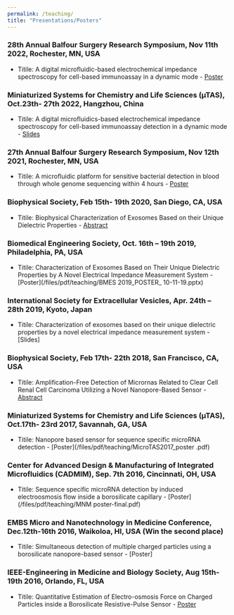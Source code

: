 ```yaml
---
permalink: /teaching/
title: "Presentations/Posters"
---
```

### 28th Annual Balfour Surgery Research Symposium, Nov 11th 2022, Rochester, MN, USA
- Titile: A digital microfluidic-based electrochemical impedance spectroscopy for cell-based immunoassay in a dynamic mode - [Poster](/files/pdf/teaching/CIM_poster_11-11-22.pdf)

### Miniaturized Systems for Chemistry and Life Sciences (µTAS), Oct.23th- 27th 2022, Hangzhou, China
- Titile: A digital microfluidics-based electrochemical impedance spectroscopy for cell-based immunoassay detection in a dynamic mode - [Slides](/files/pdf/teaching/microtas2022_YZ_V2_YL.pdf)

### 27th Annual Balfour Surgery Research Symposium, Nov 12th 2021, Rochester, MN, USA
- Titile: A microfluidic platform for sensitive bacterial detection in blood through whole genome sequencing within 4 hours - [Poster](/files/pdf/teaching/CIM_poster_11-12-21.pdf)

### Biophysical Society, Feb 15th- 19th 2020, San Diego, CA, USA
- Titile: Biophysical Characterization of Exosomes Based on their Unique Dielectric Properties - [Abstract](/files/pdf/teaching/paper10.pdf)

### Biomedical Engineering Society, Oct. 16th – 19th 2019, Philadelphia, PA, USA
- Titile: Characterization of Exosomes Based on Their Unique Dielectric Properties by A Novel Electrical Impedance Measurement System - [Poster](/files/pdf/teaching/BMES 2019_POSTER_ 10-11-19.pptx)

### International Society for Extracellular Vesicles, Apr. 24th – 28th 2019, Kyoto, Japan
- Titile: Characterization of exosomes based on their unique dielectric properties by a novel electrical impedance measurement system - [Slides]

### Biophysical Society, Feb 17th- 22th 2018, San Francisco, CA, USA
- Titile: Amplification-Free Detection of Micrornas Related to Clear Cell Renal Cell Carcinoma Utilizing a Novel Nanopore-Based Sensor - [Abstract](/files/pdf/teaching/paper8.pdf)

### Miniaturized Systems for Chemistry and Life Sciences (µTAS), Oct.17th- 23rd 2017, Savannah, GA, USA
- Titile: Nanopore based sensor for sequence specific microRNA detection - [Poster](/files/pdf/teaching/MicroTAS2017_poster .pdf)

### Center for Advanced Design & Manufacturing of Integrated Microfluidics (CADMIM), Sep. 7th 2016, Cincinnati, OH, USA
- Titile: Sequence specific microRNA detection by induced electroosmosis flow inside a borosilicate capillary - [Poster](/files/pdf/teaching/MNM poster-final.pdf)

### EMBS Micro and Nanotechnology in Medicine Conference, Dec.12th-16th 2016, Waikoloa, HI, USA (Win the second place)
- Titile: Simultaneous detection of multiple charged particles using a borosilicate nanopore-based sensor - [Poster]

### IEEE-Engineering in Medicine and Biology Society, Aug 15th-19th 2016, Orlando, FL, USA
- Titile: Quantitative Estimation of Electro-osmosis Force on Charged Particles inside a Borosilicate Resistive-Pulse Sensor  - [Poster](/files/pdf/teaching/IEEE-EMBC.pdf)

